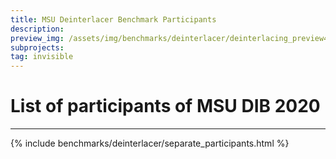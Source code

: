 ```yaml
---
title: MSU Deinterlacer Benchmark Participants
description:
preview_img: /assets/img/benchmarks/deinterlacer/deinterlacing_preview480x270.png
subprojects:
tag: invisible
---
```


<link rel="stylesheet" href="/assets/css/benchmarks/deinterlacer/style.css">
<script src="https://code.highcharts.com/highcharts.js"></script>
<script src="https://code.highcharts.com/modules/exporting.js"></script>
<script src="https://code.highcharts.com/modules/export-data.js"></script>
<script src="https://code.highcharts.com/modules/accessibility.js"></script>
<script src="https://ajax.googleapis.com/ajax/libs/jquery/1.8.2/jquery.min.js"></script>
<script src="https://code.highcharts.com/highcharts-more.js"></script>
<link rel="stylesheet" type="text/css" href="https://cdn.datatables.net/1.10.22/css/jquery.dataTables.css">
<script type="text/javascript" charset="utf8"
    src="https://cdn.datatables.net/1.10.22/js/jquery.dataTables.js"></script>

# List of participants of MSU DIB 2020
<hr class="btnsep">

<div id="buttons"></div>
<script>
	__set_menu_buttons([
	['Home', '/benchmarks/deinterlacer.html'],
	['Participants','/benchmarks/deinterlacer-participants.html'], 
	['Evaluation methodology', '/benchmarks/deinterlacer.html#methodology'], 
	['How to participate', '/benchmarks/deinterlacer.html#participate'],
    ['Contact us', '/benchmarks/deinterlacer.html#contacts']
	], 'Participants')
</script>


<div class="current_content" markdown="1">

{% include benchmarks/deinterlacer/separate_participants.html %}

</div>